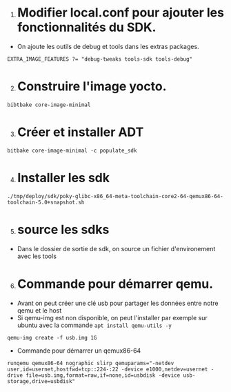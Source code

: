 1. # Modifier local.conf pour ajouter les fonctionnalités du SDK.
- On ajoute les outils de debug et tools dans les extras packages.
```
EXTRA_IMAGE_FEATURES ?= "debug-tweaks tools-sdk tools-debug"
```
2. # Construire l'image yocto.
```
bibtbake core-image-minimal
```

3. # Créer et installer ADT
```
bitbake core-image-minimal -c populate_sdk
```

4. # Installer les sdk
```
./tmp/deploy/sdk/poky-glibc-x86_64-meta-toolchain-core2-64-qemux86-64-toolchain-5.0+snapshot.sh 
```

5. # source les sdks
- Dans le dossier de sortie de sdk, on source un fichier d'environement avec les tools 

6. # Commande pour démarrer qemu.

- Avant on peut créer une clé usb pour partager les données entre notre qemu et le host
- Si qemu-img est non disponible, on peut l'installer par exemple sur ubuntu avec la commande `apt install qemu-utils -y`
```
qemu-img create -f usb.img 1G
```

- Commande pour démarrer un qemux86-64
```
runqemu qemux86-64 nographic slirp qemuparams="-netdev user,id=usernet,hostfwd=tcp::224-:22 -device e1000,netdev=usernet -drive file=usb.img,format=raw,if=none,id=usbdisk -device usb-storage,drive=usbdisk"
```
